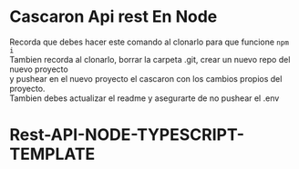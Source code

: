# Cascaron Api rest En Node

Recorda que debes hacer este comando al clonarlo para que funcione `npm i` \
Tambien recorda al clonarlo, borrar la carpeta .git, crear un nuevo repo del nuevo proyecto \
y pushear en el nuevo proyecto el cascaron con los cambios propios del proyecto. \
Tambien debes actualizar el readme y asegurarte de no pushear el .env
# Rest-API-NODE-TYPESCRIPT-TEMPLATE
